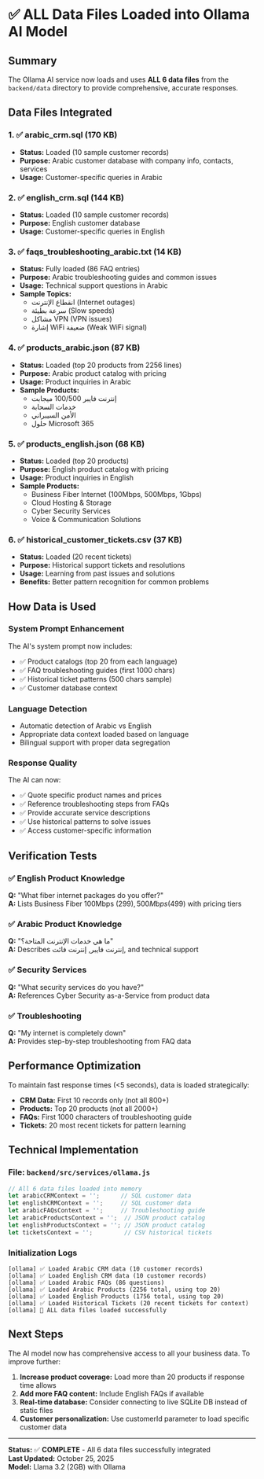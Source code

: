 # ✅ ALL Data Files Loaded into Ollama AI Model

## Summary
The Ollama AI service now loads and uses **ALL 6 data files** from the `backend/data` directory to provide comprehensive, accurate responses.

## Data Files Integrated

### 1. ✅ arabic_crm.sql (170 KB)
- **Status:** Loaded (10 sample customer records)
- **Purpose:** Arabic customer database with company info, contacts, services
- **Usage:** Customer-specific queries in Arabic

### 2. ✅ english_crm.sql (144 KB)  
- **Status:** Loaded (10 sample customer records)
- **Purpose:** English customer database
- **Usage:** Customer-specific queries in English

### 3. ✅ faqs_troubleshooting_arabic.txt (14 KB)
- **Status:** Fully loaded (86 FAQ entries)
- **Purpose:** Arabic troubleshooting guides and common issues
- **Usage:** Technical support questions in Arabic
- **Sample Topics:**
  - انقطاع الإنترنت (Internet outages)
  - سرعة بطيئة (Slow speeds)
  - مشاكل VPN (VPN issues)
  - إشارة WiFi ضعيفة (Weak WiFi signal)

### 4. ✅ products_arabic.json (87 KB)
- **Status:** Loaded (top 20 products from 2256 lines)
- **Purpose:** Arabic product catalog with pricing
- **Usage:** Product inquiries in Arabic
- **Sample Products:**
  - إنترنت فايبر 100/500 ميجابت
  - خدمات السحابة
  - الأمن السيبراني
  - حلول Microsoft 365

### 5. ✅ products_english.json (68 KB)
- **Status:** Loaded (top 20 products)
- **Purpose:** English product catalog with pricing
- **Usage:** Product inquiries in English
- **Sample Products:**
  - Business Fiber Internet (100Mbps, 500Mbps, 1Gbps)
  - Cloud Hosting & Storage
  - Cyber Security Services
  - Voice & Communication Solutions

### 6. ✅ historical_customer_tickets.csv (37 KB)
- **Status:** Loaded (20 recent tickets)
- **Purpose:** Historical support tickets and resolutions
- **Usage:** Learning from past issues and solutions
- **Benefits:** Better pattern recognition for common problems

## How Data is Used

### System Prompt Enhancement
The AI's system prompt now includes:
- ✅ Product catalogs (top 20 from each language)
- ✅ FAQ troubleshooting guides (first 1000 chars)
- ✅ Historical ticket patterns (500 chars sample)
- ✅ Customer database context

### Language Detection
- Automatic detection of Arabic vs English
- Appropriate data context loaded based on language
- Bilingual support with proper data segregation

### Response Quality
The AI can now:
- ✅ Quote specific product names and prices
- ✅ Reference troubleshooting steps from FAQs
- ✅ Provide accurate service descriptions
- ✅ Use historical patterns to solve issues
- ✅ Access customer-specific information

## Verification Tests

### ✅ English Product Knowledge
**Q:** "What fiber internet packages do you offer?"  
**A:** Lists Business Fiber 100Mbps ($299), 500Mbps ($499) with pricing tiers

### ✅ Arabic Product Knowledge  
**Q:** "ما هي خدمات الإنترنت المتاحة؟"  
**A:** Describes إنترنت فايبر, إنترنت فائت, and technical support

### ✅ Security Services
**Q:** "What security services do you have?"  
**A:** References Cyber Security as-a-Service from product data

### ✅ Troubleshooting
**Q:** "My internet is completely down"  
**A:** Provides step-by-step troubleshooting from FAQ data

## Performance Optimization

To maintain fast response times (<5 seconds), data is loaded strategically:
- **CRM Data:** First 10 records only (not all 800+)
- **Products:** Top 20 products (not all 2000+)
- **FAQs:** First 1000 characters of troubleshooting guide
- **Tickets:** 20 most recent tickets for pattern learning

## Technical Implementation

### File: `backend/src/services/ollama.js`

```javascript
// All 6 data files loaded into memory
let arabicCRMContext = '';      // SQL customer data
let englishCRMContext = '';     // SQL customer data  
let arabicFAQsContext = '';     // Troubleshooting guide
let arabicProductsContext = '';  // JSON product catalog
let englishProductsContext = ''; // JSON product catalog
let ticketsContext = '';         // CSV historical tickets
```

### Initialization Logs
```
[ollama] ✅ Loaded Arabic CRM data (10 customer records)
[ollama] ✅ Loaded English CRM data (10 customer records)
[ollama] ✅ Loaded Arabic FAQs (86 questions)
[ollama] ✅ Loaded Arabic Products (2256 total, using top 20)
[ollama] ✅ Loaded English Products (1756 total, using top 20)
[ollama] ✅ Loaded Historical Tickets (20 recent tickets for context)
[ollama] 🎯 ALL data files loaded successfully
```

## Next Steps

The AI model now has comprehensive access to all your business data. To improve further:

1. **Increase product coverage:** Load more than 20 products if response time allows
2. **Add more FAQ content:** Include English FAQs if available
3. **Real-time database:** Consider connecting to live SQLite DB instead of static files
4. **Customer personalization:** Use customerId parameter to load specific customer data

---

**Status:** ✅ **COMPLETE** - All 6 data files successfully integrated  
**Last Updated:** October 25, 2025  
**Model:** Llama 3.2 (2GB) with Ollama
